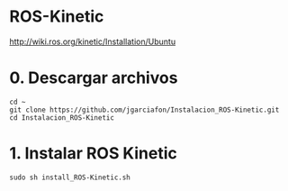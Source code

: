 # ROS-Kinetic
http://wiki.ros.org/kinetic/Installation/Ubuntu
# 0. Descargar archivos
```
cd ~
git clone https://github.com/jgarciafon/Instalacion_ROS-Kinetic.git
cd Instalacion_ROS-Kinetic
```
# 1. Instalar ROS Kinetic
```
sudo sh install_ROS-Kinetic.sh
```
